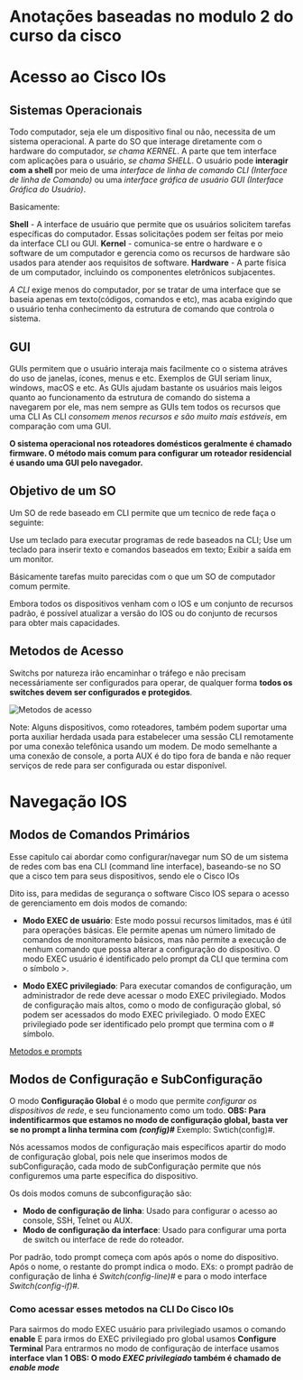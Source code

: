 # Anotações baseadas no modulo 2 do curso da cisco

# Acesso ao Cisco IOs

## Sistemas Operacionais

Todo computador, seja ele um dispositivo final ou não, necessita de um sistema operacional.
A parte do SO que interage diretamente com o hardware do computador, _se chama KERNEL_.
A parte que tem interface com aplicações para o usuário, _se chama SHELL_.
O usuário pode **interagir com a shell** por meio de uma _interface de linha de comando CLI (Interface de linha de Comando)_ ou uma _interface gráfica de usuário GUI (Interface Gráfica do Usuário)_.

Basicamente:

**Shell** - A interface de usuário que permite que os usuários solicitem tarefas específicas do computador. Essas solicitações podem ser feitas por meio da interface CLI ou GUI.
**Kernel** - comunica-se entre o hardware e o software de um computador e gerencia como os recursos de hardware são usados para atender aos requisitos de software.
**Hardware** - A parte física de um computador, incluindo os componentes eletrônicos subjacentes.

_A CLI_ exige menos do computador, por se tratar de uma interface que se baseia apenas em texto(códigos, comandos e etc), mas acaba exigindo que o usuário tenha conhecimento da estrutura de comando que controla o sistema.

## GUI

GUIs permitem que o usuário interaja mais facilmente co o sistema atráves do uso de janelas, ícones, menus e etc. Exemplos de GUI seriam linux, windows, macOS e etc.
As GUIs ajudam bastante os usuários mais leigos quanto ao funcionamento da estrutura de comando do sistema a navegarem por ele, mas nem sempre as GUIs tem todos os recursos que uma CLI
As CLI _consomem menos recursos e são muito mais estáveis_, em comparação com uma GUI.

**O sistema operacional nos roteadores domésticos geralmente é chamado firmware. O método mais comum para configurar um roteador residencial é usando uma GUI pelo navegador.**

## Objetivo de um SO

Um SO de rede baseado em CLI permite que um tecnico de rede faça o seguinte:

Use um teclado para executar programas de rede baseados na CLI;
Use um teclado para inserir texto e comandos baseados em texto;
Exibir a saída em um monitor.

Básicamente tarefas muito parecidas com o que um SO de computador comum permite.

Embora todos os dispositivos venham com o IOS e um conjunto de recursos padrão, é possível atualizar a versão do IOS ou do conjunto de recursos para obter mais capacidades.

## Metodos de Acesso

Switchs por natureza irão encaminhar o tráfego e não precisam necessáriamente ser configurados para operar, de qualquer forma **todos os switches devem ser configurados e protegidos**.

![Metodos de acesso](imagens/metodosDeAcesso)

Note: Alguns dispositivos, como roteadores, também podem suportar uma porta auxiliar herdada usada para estabelecer uma sessão CLI remotamente por uma conexão telefônica usando um modem. De modo semelhante a uma conexão de console, a porta AUX é do tipo fora de banda e não requer serviços de rede para ser configurada ou estar disponível.

# Navegação IOS

## Modos de Comandos Primários

Esse capitulo cai abordar como configurar/navegar num SO de um sistema de redes com bas ena CLI (command line interface), baseando-se no SO que a cisco tem para seus dispositivos, sendo ele o Cisco IOs

Dito iss, para medidas de segurança o software Cisco IOS separa o acesso de gerenciamento em dois modos de comando:

 * **Modo EXEC de usuário**: Este modo possui recursos limitados, mas é útil para operações básicas. Ele permite apenas um número limitado de comandos de monitoramento básicos, mas não permite a execução de nenhum comando que possa alterar a configuração do dispositivo. O modo EXEC usuário é identificado pelo prompt da CLI que termina com o símbolo >.
 
 * **Modo EXEC privilegiado**: Para executar comandos de configuração, um administrador de rede deve acessar o modo EXEC privilegiado. Modos de configuração mais altos, como o modo de configuração global, só podem ser acessados do modo EXEC privilegiado. O modo EXEC privilegiado pode ser identificado pelo prompt que termina com o # símbolo.

[Metodos e prompts](imagens/tabelaModosEPrompts.png)

## Modos de Configuração e SubConfiguração

O modo **Configuração Global** é o modo que permite _configurar os dispositivos de rede_, e seu funcionamento como um todo.
**OBS: Para indentificarmos que estamos no modo de configuração global, basta ver se no prompt a linha termina com _(config)#_** Exemplo: Swtich(config)#.

Nós acessamos modos de configuração mais específicos apartir do modo de configuração global, pois nele que inserimos modos de subConfiguração, cada modo de subConfiguração permite que nós configuremos uma parte específica do dispositivo.

Os dois modos comuns de subconfiguração são:
 * **Modo de configuração de linha**: Usado para configurar o acesso ao console, SSH, Telnet ou AUX.
 * **Modo de configuração da interface**: Usado para configurar uma porta de switch ou interface de rede do roteador.

Por padrão, todo prompt começa com após após o nome do dispositivo. Após o nome, o restante do prompt indica o modo.
EXs: o prompt padrão de configuração de linha é _Switch(config-line)#_ e para o modo interface _Switch(config-if)#._

### Como acessar esses metodos na CLI Do Cisco IOs

Para sairmos do modo EXEC usuário para privilegiado usamos o comando **enable**
E para irmos do EXEC privilegiado pro global usamos **Configure Terminal**
Para entrarmos no modo de configuração de interface usamos **interface vlan 1**
**OBS: O modo _EXEC privilegiado_ também é chamado de _enable mode_**